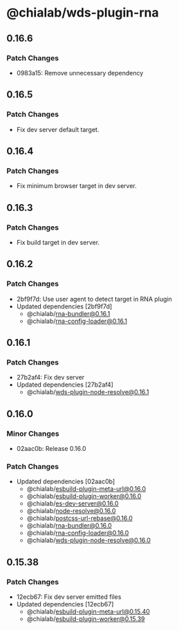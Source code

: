 # @chialab/wds-plugin-rna

## 0.16.6

### Patch Changes

- 0983a15: Remove unnecessary dependency

## 0.16.5

### Patch Changes

- Fix dev server default target.

## 0.16.4

### Patch Changes

- Fix minimum browser target in dev server.

## 0.16.3

### Patch Changes

- Fix build target in dev server.

## 0.16.2

### Patch Changes

- 2bf9f7d: Use user agent to detect target in RNA plugin
- Updated dependencies [2bf9f7d]
  - @chialab/rna-bundler@0.16.1
  - @chialab/rna-config-loader@0.16.1

## 0.16.1

### Patch Changes

- 27b2af4: Fix dev server
- Updated dependencies [27b2af4]
  - @chialab/wds-plugin-node-resolve@0.16.1

## 0.16.0

### Minor Changes

- 02aac0b: Release 0.16.0

### Patch Changes

- Updated dependencies [02aac0b]
  - @chialab/esbuild-plugin-meta-url@0.16.0
  - @chialab/esbuild-plugin-worker@0.16.0
  - @chialab/es-dev-server@0.16.0
  - @chialab/node-resolve@0.16.0
  - @chialab/postcss-url-rebase@0.16.0
  - @chialab/rna-bundler@0.16.0
  - @chialab/rna-config-loader@0.16.0
  - @chialab/wds-plugin-node-resolve@0.16.0

## 0.15.38

### Patch Changes

- 12ecb67: Fix dev server emitted files
- Updated dependencies [12ecb67]
  - @chialab/esbuild-plugin-meta-url@0.15.40
  - @chialab/esbuild-plugin-worker@0.15.39
